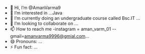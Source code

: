 - 👋 Hi, I’m @AmanVarma9
- 👀 I’m interested in ...Java
- 🌱 I’m currently doing an undergraduate course called Bsc.IT ...
- 💞️ I’m looking to collaborate on ...
- 📫 How to reach me -instagram = aman_varm_01 -- gmail=amanvarma9996@gmial.com...
- 😄 Pronouns: ...
- ⚡ Fun fact: ...

<!---
AmanVarma9/AmanVarma9 is a ✨ special ✨ repository because its `README.md` (this file) appears on your GitHub profile.
You can click the Preview link to take a look at your changes.
--->
